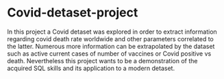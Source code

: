# Covid-detaset-project

In this project a Covid detaset was explored in order to extract information regarding covid death rate worldwide and other parameters correlated to the latter. 
Numerous more information can be extrapolated by the dataset such as active current cases of number of vaccines or Covid positive vs death. 
Nevertheless this project wants to be a demonstration of the acquired SQL skills and its application to a modern detaset.  
